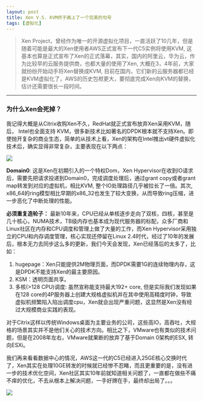 ```yaml
---
layout: post
title: Xen V.S. KVM终于画上了一个完美的句号
tags: [虚拟化]
---
```


> Xen Project，曾经作为唯一的开源虚拟化项目，一直活跃了10几年，但是随着可能是最大的Xen使用者AWS正式宣布下一代C5实例将使用KVM, 这基本也算是正式宣布了Xen的正式落幕，其实，国内的阿里云，华为云，作为比较早的云服务提供商，也都大量的使用了Xen, 大概在3，4年前，大家就纷纷开始动手将Xen替换成KVM, 目前在国内，它们新的云服务器都已经是KVM虚拟化了，AWS的历史包袱更大，要彻底完成Xen向KVM的替换，估计还需要很长一段时间。

------
### 为什么Xen会死掉？

我记得大概是从Citrix收购Xen不久，RedHat就正式宣布放弃Xen采用KVM，随后， Intel也全面支持 KVM，很多新技术比如著名的DPDK根本就不支持Xen。即使抛开复杂的商业生态，简单的从技术上看，Xen的架构在Intel推出vt硬件虚拟化技术后，确实显得非常复杂，主要表现在以下两点：

![](http://ygjs-static-hz.oss-cn-beijing.aliyuncs.com/images/2018-1-17/1.png)

**Domain0**: 这是Xen在初期引入的一个特权Dom，Xen Hypervisor在收到IO请求后，需要先把请求投递到Domain0，完成调度处理后，通过grant copy或者grant map转发到对应的虚拟机，相比KVM, 整个IO处理路径几乎被拉长了一倍。其次, x86_64的ring模型相比早期的x86_32也发生了较大变换，从而导致ring压缩，进一步恶化了中断处理的性能。

**必须重复造轮子：** 最新10年来，CPU已经从单核逐步走向了双核，四核，甚至是几十核心，NUMA技术，TB级内存也基本成为现代服务器的标配，众多厂商和Linux社区在内存和CPU调度和管理上做了大量的工作，而Xen Hypervisor采用独立的CPU和内存调度管理，核心实现还停留在Linux 2.4时代，经过了10年的发展后，根本无力去同步这么多的更新，我们今天会发现，Xen已经落后的太多了，比如：
1. hugepage：Xen只能提供2M物理页面，而DPDK需要1G的连续物理内存，这是DPDK不能支持Xen的最主要原因。
2. KSM：透明页面共享。
3. 多核(>128 CPU)调度: 虽然宣称能支持最大192+ core, 但是实际我们发现如果在128 core的4P服务器上创建大规格虚拟机并在其中使用高精度时钟，导致虚拟机频繁陷入陷出调度cpu，Xen就会出现严重问题，这显然是Xen没有经过大规模商业实践的表现。

对于Citrix这样以传统Windows桌面为主要业务的公司，这些高IO，高吞吐，大规格的场景其实并不是他们关心的技术方向。相比之下，VMware也有类似的技术问题，但是在2008年左右，VMware就果断的放弃了基于Domain 0架构的ESX, 转向ESXi。

我们再来看看数据中心的情况，AWS这一代的C5已经进入25GE核心交换时代了，Xen其实在处理10GE转发的时候就已经惨不忍睹，而且更重要的是，没有进一步的技术优化空间，Xen社区其实10年前就知道相关问题了，一直都在做些不痛不痒的优化，不去从根本上解决问题，一手好牌在手，最终却出局了。。。

![](http://ygjs-static-hz.oss-cn-beijing.aliyuncs.com/images/2018-1-17/2.jpeg)